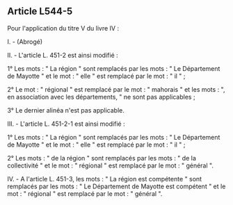 ## Article L544-5

Pour l'application du titre V du livre IV :

I. - (Abrogé)

II. - L'article L. 451-2 est ainsi modifié :

1° Les mots : " La région " sont remplacés par les mots : " Le Département de Mayotte " et le mot : " elle "
est remplacé par le mot : " il " ;

2° Le mot : " régional " est remplacé par le mot : " mahorais " et les mots : ", en association avec les
départements, " ne sont pas applicables ;

3° Le dernier alinéa n'est pas applicable.

III. - L'article L. 451-2-1 est ainsi modifié :

1° Les mots : " La région " sont remplacés par les mots : " Le Département de Mayotte " et le mot : " elle "
est remplacé par le mot : " il " ;

2° Les mots : " de la région " sont remplacés par les mots : " de la collectivité " et le mot : " régional " est
remplacé par le mot : " général ".

IV. - A l'article L. 451-3, les mots : " La région est compétente " sont remplacés par les mots : " Le
Département de Mayotte est compétent " et le mot : " régional " est remplacé par le mot : " général ".


